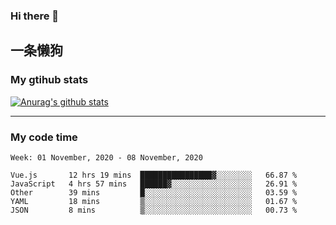 ### Hi there 👋

## 一条懒狗
<!--
**kiss-me-quickly/kiss-me-quickly** is a ✨ _special_ ✨ repository because its `README.md` (this file) appears on your GitHub profile.

Here are some ideas to get you started:

- 🔭 I’m currently working on ...
- 🌱 I’m currently learning ...
- 👯 I’m looking to collaborate on ...
- 🤔 I’m looking for help with ...
- 💬 Ask me about ...
- 📫 How to reach me: ...
- 😄 Pronouns: ...
- ⚡ Fun fact: ...
-->


### My gtihub stats

[![Anurag's github stats](https://github-readme-stats.vercel.app/api?username=kiss-me-quickly)](https://github.com/anuraghazra/github-readme-stats)

***

### My code time

<!--START_SECTION:waka-->
```text
Week: 01 November, 2020 - 08 November, 2020

Vue.js       12 hrs 19 mins  ████████████████▓░░░░░░░░   66.87 % 
JavaScript   4 hrs 57 mins   ██████▓░░░░░░░░░░░░░░░░░░   26.91 % 
Other        39 mins         █░░░░░░░░░░░░░░░░░░░░░░░░   03.59 % 
YAML         18 mins         ▒░░░░░░░░░░░░░░░░░░░░░░░░   01.67 % 
JSON         8 mins          ▒░░░░░░░░░░░░░░░░░░░░░░░░   00.73 % 
```
<!--END_SECTION:waka-->
